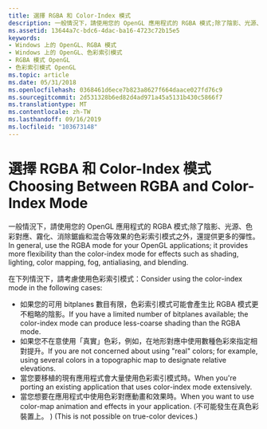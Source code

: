 ```yaml
---
title: 選擇 RGBA 和 Color-Index 模式
description: 一般情況下，請使用您的 OpenGL 應用程式的 RGBA 模式;除了陰影、光源、色彩對應、霧化、消除鋸齒和混合等效果的色彩索引模式之外，還提供更多的彈性。
ms.assetid: 13644a7c-bdc6-4dac-ba16-4723c72b15e5
keywords:
- Windows 上的 OpenGL、RGBA 模式
- Windows 上的 OpenGL、色彩索引模式
- RGBA 模式 OpenGL
- 色彩索引模式 OpenGL
ms.topic: article
ms.date: 05/31/2018
ms.openlocfilehash: 0368461d6ece7b823a8627f664daace027fd76c9
ms.sourcegitcommit: 2d531328b6ed82d4ad971a45a5131b430c5866f7
ms.translationtype: MT
ms.contentlocale: zh-TW
ms.lasthandoff: 09/16/2019
ms.locfileid: "103673148"
---
```

# <a name="choosing-between-rgba-and-color-index-mode"></a><span data-ttu-id="bec07-107">選擇 RGBA 和 Color-Index 模式</span><span class="sxs-lookup"><span data-stu-id="bec07-107">Choosing Between RGBA and Color-Index Mode</span></span>

<span data-ttu-id="bec07-108">一般情況下，請使用您的 OpenGL 應用程式的 RGBA 模式;除了陰影、光源、色彩對應、霧化、消除鋸齒和混合等效果的色彩索引模式之外，還提供更多的彈性。</span><span class="sxs-lookup"><span data-stu-id="bec07-108">In general, use the RGBA mode for your OpenGL applications; it provides more flexibility than the color-index mode for effects such as shading, lighting, color mapping, fog, antialiasing, and blending.</span></span>

<span data-ttu-id="bec07-109">在下列情況下，請考慮使用色彩索引模式：</span><span class="sxs-lookup"><span data-stu-id="bec07-109">Consider using the color-index mode in the following cases:</span></span>

-   <span data-ttu-id="bec07-110">如果您的可用 bitplanes 數目有限，色彩索引模式可能會產生比 RGBA 模式更不粗略的陰影。</span><span class="sxs-lookup"><span data-stu-id="bec07-110">If you have a limited number of bitplanes available; the color-index mode can produce less-coarse shading than the RGBA mode.</span></span>
-   <span data-ttu-id="bec07-111">如果您不在意使用「真實」色彩，例如，在地形對應中使用數種色彩來指定相對提升。</span><span class="sxs-lookup"><span data-stu-id="bec07-111">If you are not concerned about using "real" colors; for example, using several colors in a topographic map to designate relative elevations.</span></span>
-   <span data-ttu-id="bec07-112">當您要移植的現有應用程式會大量使用色彩索引模式時。</span><span class="sxs-lookup"><span data-stu-id="bec07-112">When you're porting an existing application that uses color-index mode extensively.</span></span>
-   <span data-ttu-id="bec07-113">當您想要在應用程式中使用色彩對應動畫和效果時。</span><span class="sxs-lookup"><span data-stu-id="bec07-113">When you want to use color-map animation and effects in your application.</span></span> <span data-ttu-id="bec07-114"> (不可能發生在真色彩裝置上。 ) </span><span class="sxs-lookup"><span data-stu-id="bec07-114">(This is not possible on true-color devices.)</span></span>

 

 




